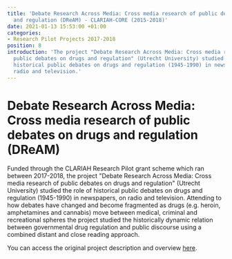 ```yaml
---
title: 'Debate Research Across Media: Cross media research of public debates on drugs
  and regulation (DReAM) - CLARIAH-CORE (2015-2018)'
date: 2021-01-13 15:53:00 +01:00
categories:
- Research Pilot Projects 2017-2018
position: 8
introduction: 'The project "Debate Research Across Media: Cross media research of
  public debates on drugs and regulation" (Utrecht University) studied the role of
  historical public debates on drugs and regulation (1945-1990) in newspapers, on
  radio and television.'
---
```


# Debate Research Across Media: Cross media research of public debates on drugs and regulation (DReAM)

Funded through the CLARIAH Research Pilot grant scheme which ran between 2017-2018, the project "Debate Research Across Media: Cross media research of public debates on drugs and regulation" (Utrecht University) studied the role of historical public debates on drugs and regulation (1945-1990) in newspapers, on radio and television. Attending to how debates have changed and become fragmented as drugs (e.g. heroin, amphetamines and cannabis) move between medical, criminal and recreational spheres the project studied the historically dynamic relation between governmental drug regulation and public discourse using a combined distant and close reading approach.

You can access the original project description and overview [here](https://clariah.nl/en/projects/research-pilots/granted-pilot-research-projects/dream#abstract).